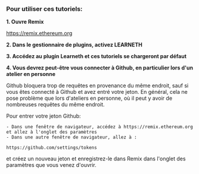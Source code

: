 ### Pour utiliser ces tutoriels:


**1. Ouvre Remix**

https://remix.ethereum.org

**2. Dans le gestionnaire de plugins, activez LEARNETH**

**3. Accédez au plugin Learneth et ces tutoriels se chargeront par défaut**

**4. Vous devrez peut-être vous connecter à Github, en particulier lors d'un atelier en personne**

Github bloquera trop de requêtes en provenance du même endroit, sauf si vous êtes connecté à Github et avez entré votre jeton. En général, cela ne pose problème que lors d'ateliers en personne, où il peut y avoir de nombreuses requêtes du même endroit. 

Pour entrer votre jeton Github:

    - Dans une fenêtre de navigateur, accédez à https://remix.ethereum.org et allez à l'onglet des paramètres
    - Dans une autre fenêtre de navigateur, allez à : 

    https://github.com/settings/tokens 

et créez un nouveau jeton et enregistrez-le dans Remix dans l'onglet des paramètres que vous venez d'ouvrir.


